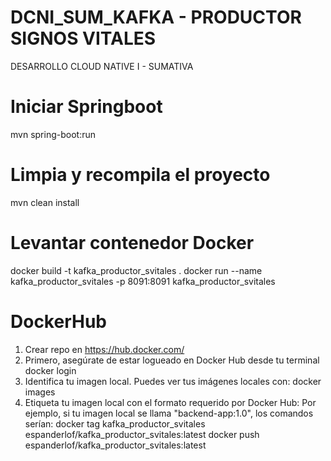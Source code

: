 # DCNI_SUM_KAFKA - PRODUCTOR SIGNOS VITALES
DESARROLLO CLOUD NATIVE I - SUMATIVA

# Iniciar Springboot
mvn spring-boot:run

# Limpia y recompila el proyecto
mvn clean install

# Levantar contenedor Docker
docker build -t kafka_productor_svitales .
docker run --name kafka_productor_svitales -p 8091:8091 kafka_productor_svitales

# DockerHub
1. Crear repo en https://hub.docker.com/
2. Primero, asegúrate de estar logueado en Docker Hub desde tu terminal
    docker login
3. Identifica tu imagen local. Puedes ver tus imágenes locales con:
    docker images
4. Etiqueta tu imagen local con el formato requerido por Docker Hub:
    Por ejemplo, si tu imagen local se llama "backend-app:1.0", los comandos serían:
    docker tag kafka_productor_svitales espanderlof/kafka_productor_svitales:latest
    docker push espanderlof/kafka_productor_svitales:latest